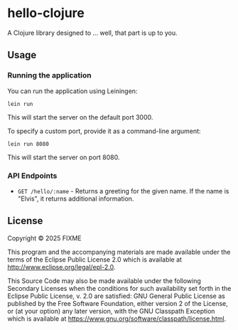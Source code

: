 # hello-clojure

A Clojure library designed to ... well, that part is up to you.

## Usage

### Running the application

You can run the application using Leiningen:

```
lein run
```

This will start the server on the default port 3000.

To specify a custom port, provide it as a command-line argument:

```
lein run 8080
```

This will start the server on port 8080.

### API Endpoints

- `GET /hello/:name` - Returns a greeting for the given name. If the name is "Elvis", it returns additional information.

## License

Copyright © 2025 FIXME

This program and the accompanying materials are made available under the
terms of the Eclipse Public License 2.0 which is available at
http://www.eclipse.org/legal/epl-2.0.

This Source Code may also be made available under the following Secondary
Licenses when the conditions for such availability set forth in the Eclipse
Public License, v. 2.0 are satisfied: GNU General Public License as published by
the Free Software Foundation, either version 2 of the License, or (at your
option) any later version, with the GNU Classpath Exception which is available
at https://www.gnu.org/software/classpath/license.html.

